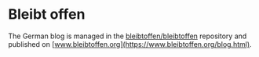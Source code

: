 # Bleibt offen

The German blog is managed in the [bleibtoffen/bleibtoffen](https://github.com/bleibtoffen/bleibtoffen) repository and published on [www.bleibtoffen.org](https://www.bleibtoffen.org/blog.html).
